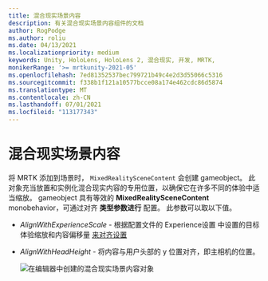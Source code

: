 ```yaml
---
title: 混合现实场景内容
description: 有关混合现实场景内容组件的文档
author: RogPodge
ms.author: roliu
ms.date: 04/13/2021
ms.localizationpriority: medium
keywords: Unity, HoloLens, HoloLens 2, 混合现实, 开发, MRTK,
monikerRange: '>= mrtkunity-2021-05'
ms.openlocfilehash: 7ed81352537bec799721b49c4e2d3d55066c5316
ms.sourcegitcommit: f338b1f121a10577bcce08a174e462cdc86d5874
ms.translationtype: MT
ms.contentlocale: zh-CN
ms.lasthandoff: 07/01/2021
ms.locfileid: "113177343"
---
```

# <a name="mixed-reality-scene-content"></a>混合现实场景内容

将 MRTK 添加到场景时， `MixedRealitySceneContent` 会创建 gameobject。 此对象充当放置和实例化混合现实内容的专用位置，以确保它在许多不同的体验中适当缩放。 gameobject 具有等效的 **MixedRealitySceneContent** monobehavior，可通过对齐 **类型参数进行** 配置。 此参数可以取以下值。

* *AlignWithExperienceScale* - 根据配置文件的 Experience设置 中设置的目标体验缩放和内容偏移量 [来对齐设置](experience-settings.md)
* *AlignWithHeadHeight* - 将内容与用户头部的 y 位置对齐，即主相机的位置。


  ![在编辑器中创建的混合现实场景内容对象](../images/experience-settings/MixedRealitySceneContent.png)
